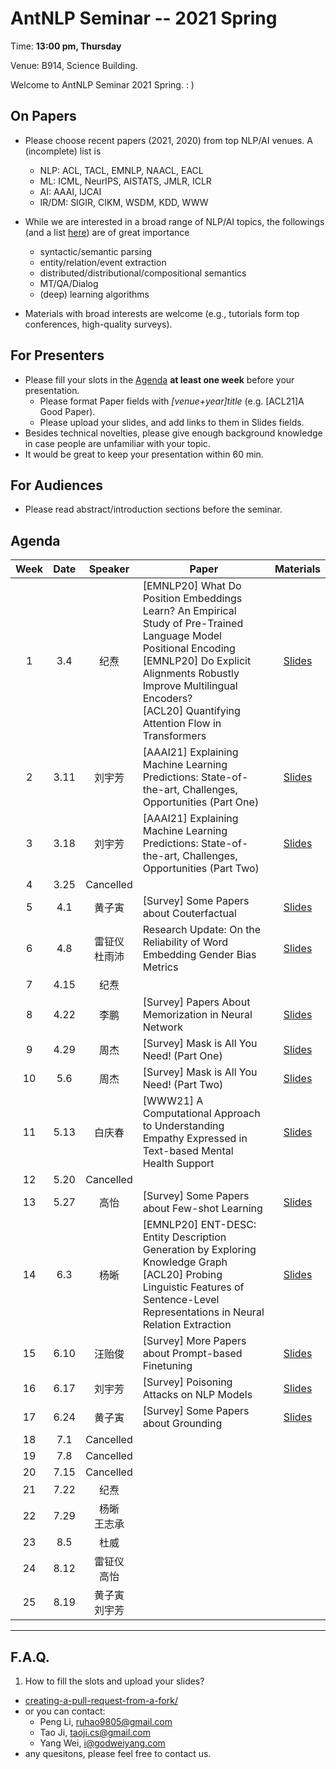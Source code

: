  # AntNLP Seminar -- 2021 Spring

Time: **13:00 pm, Thursday**

Venue: B914, Science Building.

Welcome to AntNLP Seminar 2021 Spring. : )

## On Papers

- Please choose recent papers (2021, 2020) from top NLP/AI venues. A (incomplete) list is
  - NLP: ACL, TACL, EMNLP, NAACL, EACL
  - ML:  ICML, NeurIPS, AISTATS, JMLR, ICLR
  - AI:  AAAI, IJCAI
  - IR/DM: SIGIR, CIKM, WSDM, KDD, WWW

- While we are interested in a broad range of NLP/AI topics, the followings (and a list [here](https://slack-files.com/T22T1UP8Q-FLT6K0WDV-c037db5283)) are of great importance
  - syntactic/semantic parsing
  - entity/relation/event extraction
  - distributed/distributional/compositional semantics
  - MT/QA/Dialog
  - (deep) learning algorithms

- Materials with broad interests are welcome (e.g., tutorials form top conferences, high-quality surveys).

## For Presenters

- Please fill your slots in the [Agenda](#agenda) **at least one week** before your presentation.
  - Please format Paper fields with *[venue+year]title* (e.g. [ACL21]A Good Paper).
  - Please upload your slides, and add links to them in Slides fields.
- Besides technical novelties, please give enough background knowledge in case people are unfamiliar with your topic.
- It would be great to keep your presentation within 60 min.

## For Audiences

- Please read abstract/introduction sections before the seminar.

## Agenda

Week   | Date | Speaker   | Paper   | Materials
:---:  | :---: | :---: | --- | :---:
1      |  3.4 | 纪焘 |[EMNLP20] What Do Position Embeddings Learn? An Empirical Study of Pre-Trained Language Model Positional Encoding<br>[EMNLP20] Do Explicit Alignments Robustly Improve Multilingual Encoders?<br>[ACL20] Quantifying Attention Flow in Transformers  | [Slides](https://drive.google.com/file/d/1h4fdLd8ZK53lsAscID3rY_-iNkJExpZb/view?usp=sharing)
2      |  3.11 | 刘宇芳 |[AAAI21] Explaining Machine Learning Predictions: State-of-the-art, Challenges, Opportunities (Part One)| [Slides](https://docs.google.com/presentation/d/e/2PACX-1vQOmtvXkneIriIwbWiV1OmH6zrGGCNPuSxLEbDM-5zZqfarTyTwPjUdHyewZhtJJg/pub?start=false&loop=false&delayms=3000&slide=id.p1)
3      |   3.18 |  刘宇芳 |[AAAI21] Explaining Machine Learning Predictions: State-of-the-art, Challenges, Opportunities (Part Two)  | [Slides](https://docs.google.com/presentation/d/e/2PACX-1vQOmtvXkneIriIwbWiV1OmH6zrGGCNPuSxLEbDM-5zZqfarTyTwPjUdHyewZhtJJg/pub?start=false&loop=false&delayms=3000&slide=id.p1)
4      |   3.25 | Cancelled  |  | 
5      |   4.1 |  黄子寅 |[Survey] Some Papers about Couterfactual  |  [Slides](./week5/)
6      |   4.8  |  雷钲仪<br>杜雨沛 |Research Update: On the Reliability of Word Embedding Gender Bias Metrics  | [Slides](./week6/)
7      |   4.15 |  纪焘 | |
8      |   4.22 |  李鹏 |[Survey] Papers About Memorization in Neural Network  | [Slides](./week8/)
9      |   4.29 |  周杰 | [Survey] Mask is All You Need! (Part One)  |[Slides](./week9/)
10     |   5.6  |  周杰 | [Survey] Mask is All You Need! (Part Two)  |[Slides](./week9/)
11     |   5.13 |  白庆春 |[WWW21] A Computational Approach to Understanding Empathy Expressed in Text-based Mental Health Support |[Slides](./week11/)
12     |   5.20 |  Cancelled |  |
13     |   5.27 |  高怡| [Survey] Some Papers about Few-shot Learning | [Slides](./week13/)
14     |   6.3 | 杨晰 |[EMNLP20] ENT-DESC: Entity Description Generation by Exploring Knowledge Graph <br>[ACL20] Probing Linguistic Features of Sentence-Level Representations in Neural Relation Extraction| [Slides](./week14/)
15     |   6.10 | 汪贻俊 | [Survey] More Papers about Prompt-based Finetuning |[Slides](./week15/)
16     |   6.17 | 刘宇芳 | [Survey] Poisoning Attacks on NLP Models |[Slides](./week16/)
17     |   6.24 | 黄子寅 | [Survey] Some Papers about Grounding | [Slides](./week17/)
18     |   7.1  | Cancelled | |
19     |   7.8  | Cancelled  |  |
20     |   7.15 | Cancelled    |  |
21     |   7.22 |  纪焘   |  |
22     |   7.29 |  杨晰<br>王志承   |  
23     |   8.5 |  杜威   |  
24     |   8.12 | 雷钲仪<br>高怡    |  
25     |   8.19 | 黄子寅<br>刘宇芳    |  


---
## F.A.Q.

1. How to fill the slots and upload your slides?
- [creating-a-pull-request-from-a-fork/](https://help.github.com/articles/creating-a-pull-request-from-a-fork/)
- or you can contact:
  - Peng Li, <ruhao9805@gmail.com>
  - Tao Ji, <taoji.cs@gmail.com>
  - Yang Wei, <i@godweiyang.com>
- any quesitons, please feel free to contact us.
